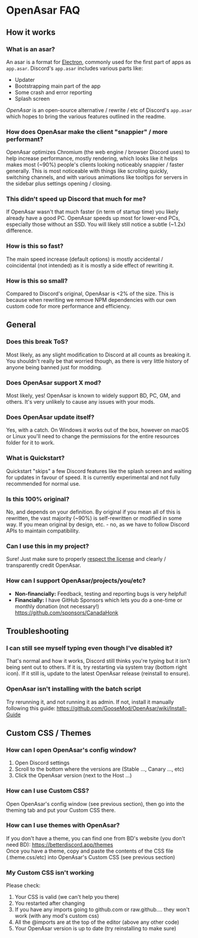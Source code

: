 # OpenAsar FAQ


## How it works

### What is an asar?
An asar is a format for [Electron](https://electronjs.org), commonly used for the first part of apps as `app.asar`. Discord's `app.asar` includes various parts like:
- Updater
- Bootstrapping main part of the app
- Some crash and error reporting
- Splash screen

*OpenAsar* is an open-source alternative / rewrite / etc of Discord's `app.asar` which hopes to bring the various features outlined in the readme.

### How does OpenAsar make the client "snappier" / more performant?
OpenAsar optimizes Chromium (the web engine / browser Discord uses) to help increase performance, mostly rendering, which looks like it helps makes most (~90%) people's clients looking noticeably snappier / faster generally. This is most noticeable with things like scrolling quickly, switching channels, and with various animations like tooltips for servers in the sidebar plus settings opening / closing.

### This didn't speed up Discord that much for me?
If OpenAsar wasn't that much faster (in term of startup time) you likely already have a good PC. OpenAsar speeds up most for lower-end PCs, especially those without an SSD. You will likely still notice a subtle (~1.2x) difference.

### How is this so fast?
The main speed increase (default options) is mostly accidental / coincidental (not intended) as it is mostly a side effect of rewriting it.

### How is this so small?
Compared to Discord's original, OpenAsar is <2% of the size. This is because when rewriting we remove NPM dependencies with our own custom code for more performance and efficiency.


## General

<!-- Does OpenAsar ... -->
### Does this break ToS?
Most likely, as any slight modification to Discord at all counts as breaking it. You shouldn't really be that worried though, as there is very little history of anyone being banned just for modding.

### Does OpenAsar support X mod?
Most likely, yes! OpenAsar is known to widely support BD, PC, GM, and others. It's very unlikely to cause any issues with your mods.

### Does OpenAsar update itself?
Yes, with a catch. On Windows it works out of the box, however on macOS or Linux you'll need to change the permissions for the entire resources folder for it to work.

<!-- What is ... -->
### What is Quickstart?
Quickstart "skips" a few Discord features like the splash screen and waiting for updates in favour of speed. It is currently experimental and not fully recommended for normal use.

<!-- Contributing and Licensing related -->
### Is this 100% original?
No, and depends on your definition. By original if you mean all of this is rewritten, the vast majority (~90%) is self-rewritten or modified in some way. If you mean original by design, etc. - no, as we have to follow Discord APIs to maintain compatibility.


### Can I use this in my project?
Sure! Just make sure to properly [respect the license](LICENSE) and clearly / transparently credit OpenAsar.

### How can I support OpenAsar/projects/you/etc?
- **Non-financially:** Feedback, testing and reporting bugs is very helpful!
- **Financially:** I have GitHub Sponsors which lets you do a one-time or monthly donation (not necessary!) https://github.com/sponsors/CanadaHonk


## Troubleshooting

### I can still see myself typing even though I've disabled it?
That's normal and how it works, Discord still thinks you're typing but it isn't being sent out to others.
If it is, try restarting via system tray (bottom right icon).
If it still is, update to the latest OpenAsar release (reinstall to ensure).

### OpenAsar isn't installing with the batch script
Try rerunning it, and not running it as admin. If not, install it manually following this guide: https://github.com/GooseMod/OpenAsar/wiki/Install-Guide


## Custom CSS / Themes

### How can I open OpenAsar's config window?
1. Open Discord settings
2. Scroll to the bottom where the versions are (Stable ..., Canary ..., etc)
3. Click the OpenAsar version (next to the Host ...)

### How can I use Custom CSS?
Open OpenAsar's config window (see previous section), then go into the theming tab and put your Custom CSS there.

### How can I use themes with OpenAsar?
If you don't have a theme, you can find one from BD's website (you don't need BD): https://betterdiscord.app/themes  
Once you have a theme, copy and paste the contents of the CSS file (.theme.css/etc) into OpenAsar's Custom CSS (see previous section)

### My Custom CSS isn't working
Please check:
1. Your CSS is valid (we can't help you there)
2. You restarted after changing
3. If you have any imports going to github.com or raw.github.... they won't work (with any mod's custom css)
4. All the @imports are at the top of the editor (above any other code)
5. Your OpenAsar version is up to date (try reinstalling to make sure)
